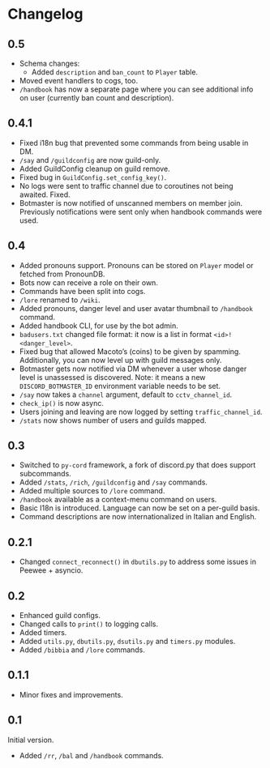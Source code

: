 # Changelog

## 0.5

+ Schema changes: 
  + Added `description` and `ban_count` to `Player` table.
+ Moved event handlers to cogs, too.
+ `/handbook` has now a separate page where you can see additional info on user
  (currently ban count and description).

## 0.4.1

+ Fixed i18n bug that prevented some commands from being usable in DM.
+ `/say` and `/guildconfig` are now guild-only.
+ Added GuildConfig cleanup on guild remove.
+ Fixed bug in `GuildConfig.set_config_key()`.
+ No logs were sent to traffic channel due to coroutines not being awaited. Fixed.
+ Botmaster is now notified of unscanned members on member join. Previously notifications
  were sent only when handbook commands were used.

## 0.4

+ Added pronouns support. Pronouns can be stored on `Player` model or fetched from PronounDB.
+ Bots now can receive a role on their own.
+ Commands have been split into cogs.
+ `/lore` renamed to `/wiki`.
+ Added pronouns, danger level and user avatar thumbnail to `/handbook` command.
+ Added handbook CLI, for use by the bot admin.
+ `badusers.txt` changed file format: it now is a list in format `<id>!<danger_level>`.
+ Fixed bug that allowed Macoto’s (coins) to be given by spamming. Additionally, you can now level up
  with guild messages only.
+ Botmaster gets now notified via DM whenever a user whose danger level is unassessed is discovered.
  Note: it means a new `DISCORD_BOTMASTER_ID` environment variable needs to be set.
+ `/say` now takes a `channel` argument, default to `cctv_channel_id`.
+ `check_ip()` is now async.
+ Users joining and leaving are now logged by setting `traffic_channel_id`.
+ `/stats` now shows number of users and guilds mapped.

## 0.3

+ Switched to `py-cord` framework, a fork of discord.py that does support subcommands.
+ Added `/stats`, `/rich`, `/guildconfig` and `/say` commands.
+ Added multiple sources to `/lore` command.
+ `/handbook` available as a context-menu command on users.
+ Basic I18n is introduced. Language can now be set on a per-guild basis.
+ Command descriptions are now internationalized in Italian and English.

## 0.2.1

+ Changed `connect_reconnect()` in `dbutils.py` to address some issues in Peewee + asyncio.

## 0.2

+ Enhanced guild configs.
+ Changed calls to `print()` to logging calls.
+ Added timers.
+ Added `utils.py`, `dbutils.py`, `dsutils.py` and `timers.py` modules.
+ Added `/bibbia` and `/lore` commands.

## 0.1.1

+ Minor fixes and improvements.

## 0.1

Initial version.
+ Added `/rr`, `/bal` and `/handbook` commands.
